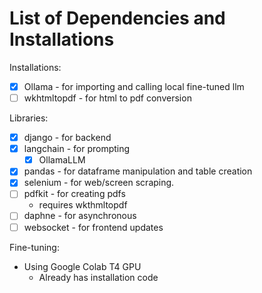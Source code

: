 # List of Dependencies and Installations
Installations:
- [x] Ollama - for importing and calling local fine-tuned llm
- [ ] wkhtmltopdf - for html to pdf conversion

Libraries:
- [x] django - for backend
- [x] langchain - for prompting
  - [x] OllamaLLM
- [x] pandas - for dataframe manipulation and table creation
- [x] selenium - for web/screen scraping.
- [ ] pdfkit - for creating pdfs
  - requires wkthmltopdf
- [ ] daphne - for asynchronous
- [ ] websocket - for frontend updates

Fine-tuning:
- Using Google Colab T4 GPU
  - Already has installation code